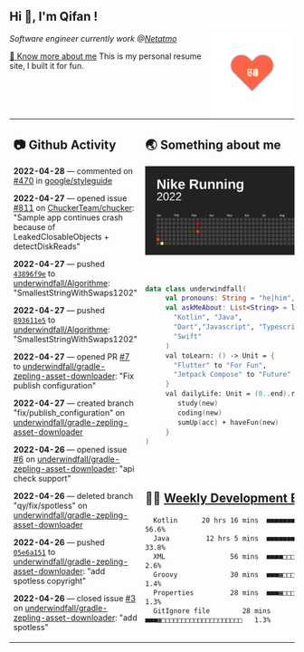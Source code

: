 <h2> Hi 👋, I'm Qifan ! </h2>
<a href="https://github.com/underwindfall/iBeats"><img align="right" width="150px" src="https://raw.githubusercontent.com/underwindfall/iBeats/main/files/heart.svg"/></a>
<p><em>Software engineer currently work @<a href="https://www.netatmo.com">Netatmo</a></em></p>
<p><a href="https://qifanyang.com/resume" target="_blank"> 🔭 Know more about me</a> This is my personal resume site, I built it for fun.</p>
<table><tr><td valign="top" rowspan="2">

 ## 📷 Github Activity
 <!-- githubActivity starts -->
  **2022-04-28** — commented on [#470](https://github.com/google/styleguide/issues/470#issuecomment-1111921711) in [google/styleguide](https://api.github.com/repos/google/styleguide)

  **2022-04-27** — opened issue [#811](https://api.github.com/repos/ChuckerTeam/chucker/issues/811) on [ChuckerTeam/chucker](https://api.github.com/repos/ChuckerTeam/chucker): "Sample app continues crash because of LeakedClosableObjects + detectDiskReads"

  **2022-04-27** — pushed [`43896f9e`](https://github.com/underwindfall/Algorithme/commit/43896f9ee0064f70e03583446edbefe1441d72e7) to [underwindfall/Algorithme](https://api.github.com/repos/underwindfall/Algorithme): "SmallestStringWithSwaps1202"

  **2022-04-27** — pushed [`893611e5`](https://github.com/underwindfall/Algorithme/commit/893611e52595a6b69dc4ea3647199b253d0c6786) to [underwindfall/Algorithme](https://api.github.com/repos/underwindfall/Algorithme): "SmallestStringWithSwaps1202"

  **2022-04-27** — opened PR [#7](https://api.github.com/repos/underwindfall/gradle-zepling-asset-downloader/pulls/7) to [underwindfall/gradle-zepling-asset-downloader](https://api.github.com/repos/underwindfall/gradle-zepling-asset-downloader): "Fix publish configuration"

  **2022-04-27** — created branch "fix/publish_configuration" on [underwindfall/gradle-zepling-asset-downloader](https://api.github.com/repos/underwindfall/gradle-zepling-asset-downloader)

  **2022-04-26** — opened issue [#6](https://api.github.com/repos/underwindfall/gradle-zepling-asset-downloader/issues/6) on [underwindfall/gradle-zepling-asset-downloader](https://api.github.com/repos/underwindfall/gradle-zepling-asset-downloader): "api check support"

  **2022-04-26** — deleted branch "qy/fix/spotless" on [underwindfall/gradle-zepling-asset-downloader](https://api.github.com/repos/underwindfall/gradle-zepling-asset-downloader)

  **2022-04-26** — pushed [`05e6a151`](https://github.com/underwindfall/gradle-zepling-asset-downloader/commit/05e6a1519363d9d929d11f8fc9ad1d922a28b44e) to [underwindfall/gradle-zepling-asset-downloader](https://api.github.com/repos/underwindfall/gradle-zepling-asset-downloader): "add spotless copyright"

  **2022-04-26** — closed issue [#3](https://api.github.com/repos/underwindfall/gradle-zepling-asset-downloader/issues/3) on [underwindfall/gradle-zepling-asset-downloader](https://api.github.com/repos/underwindfall/gradle-zepling-asset-downloader): "add spotless"
 <!-- githubActivity ends -->
 </td><td valign="top">

 ## 🌏 Something about me
 <!-- profile starts -->
 <a href="https://github.com/underwindfall" width="100%">
   <img src="https://github.com/underwindfall/GitHubPoster/blob/main/examples/nike.svg"/>
 </a>
 <br/>
 <br/>
 <br/>

 ```kotlin
 data class underwindfall(
      val pronouns: String = "he|him",
      val askMeAbout: List<String> = listOf(
        "Kotlin", "Java",
        "Dart","Javascript", "Typescript",
        "Swift"
      )
      val toLearn: () -> Unit = {
        "Flutter" to "For Fun",
        "Jetpack Compose" to "Future"
      }
      val dailyLife: Unit = (0..end).reduce { acc, new ->
         study(new)
         coding(new)
         sumUp(acc) + haveFun(new)
      }
 )
 ```
 <!-- profile ends -->
 </td></tr><tr><td valign="top">

 ## 🏊‍♂️ <a href="https://gist.github.com/underwindfall/377ee88ba1fabd1e93516e48ca9c61eb" target="_blank">Weekly Development Breakdown</a>
  <!-- codeTime starts -->
  ```text
    Kotlin      20 hrs 16 mins  ■■■■■■■■■■■■■■■■■□□□□□□□  56.6%
    Java         12 hrs 5 mins  ■■■■■■■■■■■▥□□□□□□□□□□□□  33.8%
    XML                56 mins  ■■■■□□□□□□□□□□□□□□□□□□□□   2.6%
    Groovy             30 mins  ■■■▦□□□□□□□□□□□□□□□□□□□□   1.4%
    Properties         28 mins  ■■■▦□□□□□□□□□□□□□□□□□□□□   1.3%
    GitIgnore file        28 mins  ■■■▦□□□□□□□□□□□□□□□□□□□□   1.3%
  ```
  <!-- codeTime starts -->
  </td></tr></table>